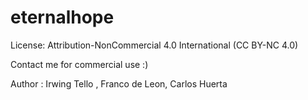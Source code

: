# eternalhope
License: Attribution-NonCommercial 4.0 International (CC BY-NC 4.0)

Contact me for commercial use :)

Author : Irwing Tello , Franco de Leon, Carlos Huerta


